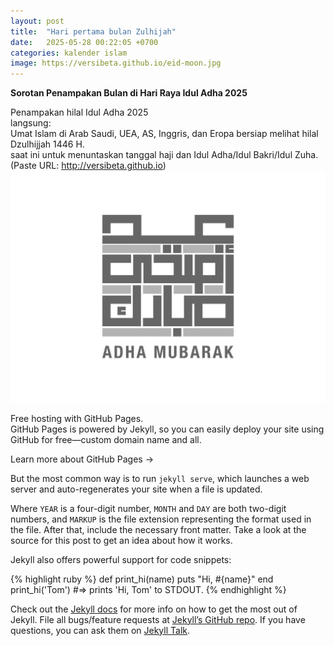 ```yaml
---
layout: post
title:  "Hari pertama bulan Zulhijah"
date:   2025-05-28 00:22:05 +0700
categories: kalender islam
image: https://versibeta.github.io/eid-moon.jpg
---
```

**Sorotan Penampakan Bulan di Hari Raya Idul Adha 2025**

Penampakan hilal Idul Adha 2025  
langsung:  
Umat Islam di Arab Saudi, UEA, AS, Inggris, dan Eropa bersiap melihat hilal Dzulhijjah 1446 H.  
saat ini untuk menuntaskan tanggal haji dan Idul Adha/Idul Bakri/Idul Zuha.  
(Paste URL: http://versibeta.github.io)  
![Puasa!](/eid-mubarak.jpeg "eid mubarak")  

Free hosting with GitHub Pages.  
GitHub Pages is powered by Jekyll, so you can easily deploy your site using GitHub for free—custom domain name and all.

Learn more about GitHub Pages →

But the most common way is to run `jekyll serve`, which launches a web server and auto-regenerates your site when a file is updated.

Where `YEAR` is a four-digit number, `MONTH` and `DAY` are both two-digit numbers, and `MARKUP` is the file extension representing the format used in the file. After that, include the necessary front matter. Take a look at the source for this post to get an idea about how it works.

Jekyll also offers powerful support for code snippets:

{% highlight ruby %}
def print_hi(name)
  puts "Hi, #{name}"
end
print_hi('Tom')
#=> prints 'Hi, Tom' to STDOUT.
{% endhighlight %}

Check out the [Jekyll docs][jekyll-docs] for more info on how to get the most out of Jekyll. File all bugs/feature requests at [Jekyll’s GitHub repo][jekyll-gh]. If you have questions, you can ask them on [Jekyll Talk][jekyll-talk].

[jekyll-docs]: https://jekyllrb.com/docs/home
[jekyll-gh]:   https://github.com/jekyll/jekyll
[jekyll-talk]: https://talk.jekyllrb.com/
